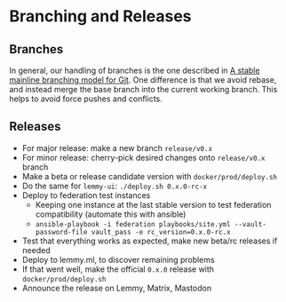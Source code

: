 # Branching and Releases

## Branches

In general, our handling of branches is the one described in [A stable mainline branching model for Git](https://www.bitsnbites.eu/a-stable-mainline-branching-model-for-git/). One difference is that we avoid rebase, and instead merge the base branch into the current working branch. This helps to avoid force pushes and conflicts.

## Releases

- For major release: make a new branch `release/v0.x`
- For minor release: cherry-pick desired changes onto `release/v0.x` branch
- Make a beta or release candidate version with `docker/prod/deploy.sh`
- Do the same for `lemmy-ui`: `./deploy.sh 0.x.0-rc-x`
- Deploy to federation test instances
    -  Keeping one instance at the last stable version to test federation compatibility (automate this with ansible)
    -  `ansible-playbook -i federation playbooks/site.yml --vault-password-file vault_pass -e rc_version=0.x.0-rc.x`
- Test that everything works as expected, make new beta/rc releases if needed
- Deploy to lemmy.ml, to discover remaining problems
- If that went well, make the official `0.x.0` release with `docker/prod/deploy.sh`
- Announce the release on Lemmy, Matrix, Mastodon
